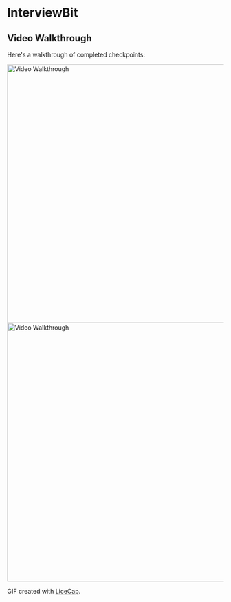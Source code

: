 # InterviewBit

## Video Walkthrough

Here's a walkthrough of completed checkpoints:

<img src='https://user-images.githubusercontent.com/17666583/40691458-cf3ecde4-6360-11e8-80e2-533b5b9ea384.gif' title='Arrays' width='600' alt='Video Walkthrough' />
<img src='https://user-images.githubusercontent.com/17666583/40691462-d19e55d2-6360-11e8-9493-59edcf1bb228.gif' title='Strings' width='600' alt='Video Walkthrough' />


GIF created with [LiceCap](http://www.cockos.com/licecap/).
